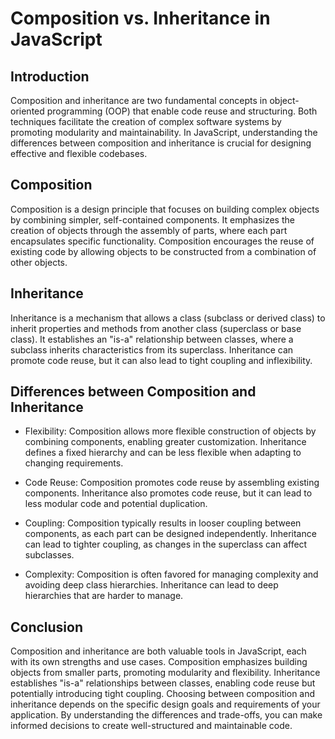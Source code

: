 # Composition vs. Inheritance in JavaScript
## Introduction
Composition and inheritance are two fundamental concepts in object-oriented programming (OOP) that enable code reuse and structuring. Both techniques facilitate the creation of complex software systems by promoting modularity and maintainability. In JavaScript, understanding the differences 
between composition and inheritance is crucial for designing effective and flexible codebases.

## Composition
Composition is a design principle that focuses on building complex objects by combining simpler, self-contained components. It emphasizes the creation of objects through the assembly of parts, where each part encapsulates specific functionality. Composition encourages the reuse of existing code by allowing objects to be constructed from a combination of other objects.

## Inheritance
Inheritance is a mechanism that allows a class (subclass or derived class) to inherit properties and methods from another class (superclass or base class). It establishes an "is-a" relationship between classes, where a subclass inherits characteristics from its superclass. Inheritance can promote code reuse, but it can also lead to tight coupling and inflexibility.

## Differences between Composition and Inheritance
- Flexibility: Composition allows more flexible construction of objects by combining components, enabling greater customization. Inheritance defines a fixed hierarchy and can be less flexible when adapting to changing requirements.

- Code Reuse: Composition promotes code reuse by assembling existing components. Inheritance also promotes code reuse, but it can lead to less modular code and potential duplication.

- Coupling: Composition typically results in looser coupling between components, as each part can be designed independently. Inheritance can lead to tighter coupling, as changes in the superclass can affect subclasses.

- Complexity: Composition is often favored for managing complexity and avoiding deep class hierarchies. Inheritance can lead to deep hierarchies that are harder to manage.


## Conclusion
Composition and inheritance are both valuable tools in JavaScript, each with its own strengths and use cases. Composition emphasizes building objects from smaller parts, promoting modularity and flexibility. Inheritance establishes "is-a" relationships between classes, enabling code reuse but potentially introducing tight coupling. Choosing between composition and inheritance depends on the specific design goals and requirements of your application. By understanding the differences and trade-offs, you can make informed decisions to create well-structured and maintainable code.